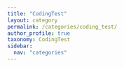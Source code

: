 ```yaml
---
title: "CodingTest"
layout: category
permalink: /categories/coding_test/
author_profile: true
taxonomy: CodingTest
sidebar:
  nav: "categories"
---
```

